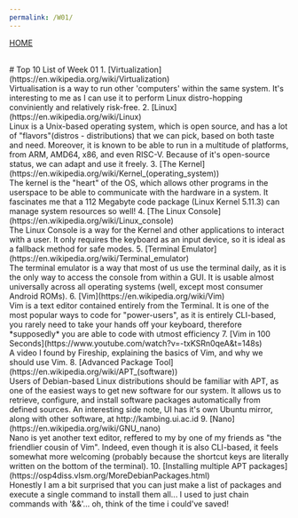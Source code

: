 ```yaml
---
permalink: /W01/
---
```

[HOME](../)

<br>
# Top 10 List of Week 01
1. [Virtualization](https://en.wikipedia.org/wiki/Virtualization)<br>
Virtualisation is a way to run other 'computers' within the same system. It's interesting to me as I can use it to perform Linux distro-hopping conviniently and relatively risk-free.
2. [Linux](https://en.wikipedia.org/wiki/Linux)<br>
Linux is a Unix-based operating system, which is open source, and has a lot of "flavors"(distros - distributions) that we can pick, based on both taste and need. Moreover, it is known to be able to run in a multitude of platforms, from ARM, AMD64, x86, and even RISC-V. Because of it's open-source status, we can adapt and use it freely.
3. [The Kernel](https://en.wikipedia.org/wiki/Kernel_(operating_system))<br>
The kernel is the "heart" of the OS, which allows other programs in the userspace to be able to communicate with the hardware in a system. It fascinates me that a 112 Megabyte code package (Linux Kernel 5.11.3) can manage system resources so well!
4. [The Linux Console](https://en.wikipedia.org/wiki/Linux_console)<br>
The Linux Console is a way for the Kernel and other applications to interact with a user. It only requires the keyboard as an input device, so it is ideal as a fallback method for safe modes.
5. [Terminal Emulator](https://en.wikipedia.org/wiki/Terminal_emulator)<br>
The terminal emulator is a way that most of us use the terminal daily, as it is the only way to access the console from within a GUI. It is usable almost universally across all operating systems (well, except most consumer Android ROMs).
6. [Vim](https://en.wikipedia.org/wiki/Vim)<br>
Vim is a text editor contained entirely from the Terminal. It is one of the most popular ways to code for "power-users", as it is entirely CLI-based, you rarely need to take your hands off your keyboard, therefore *supposedly* you are able to code with utmost efficiency
7. [Vim in 100 Seconds](https://www.youtube.com/watch?v=-txKSRn0qeA&t=148s)<br>
A video I found by Fireship, explaining the basics of Vim, and why we should use Vim.
8. [Advanced Package Tool](https://en.wikipedia.org/wiki/APT_(software))<br>
Users of Debian-based Linux distributions should be familiar with APT, as one of the easiest ways to get new software for our system. It allows us to retrieve, configure, and install software packages automatically from defined sources. An interesting side note, UI has it's own Ubuntu mirror, along with other software, at http://kambing.ui.ac.id
9. [Nano](https://en.wikipedia.org/wiki/GNU_nano)<br>
Nano is yet another text editor, reffered to my by one of my friends as "the friendlier cousin of Vim". Indeed, even though it is also CLI-based, it feels somewhat more welcoming (probably because the shortcut keys are literally written on the bottom of the terminal).
10. [Installing multiple APT packages](https://osp4diss.vlsm.org/MoreDebianPackages.html)<br>
Honestly I am a bit surprised that you can just make a list of packages and execute a single command to install them all... I used to just chain commands with '&&'... oh, think of the time i could've saved!